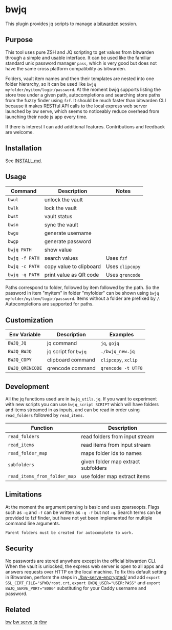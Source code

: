 # bwjq
This plugin provides jq scripts to manage a
[bitwarden](https://github.com/bitwarden/cli) session.

## Purpose

This tool uses pure ZSH and JQ scripting to get values from bitwarden through a simple and usable interface. It can be used like the familiar standard unix password manager `pass`, which is very good but does not have the same cross platform compatibility as bitwarden.

Folders, vault item names and then their templates are nested into one folder hierarchy, so it can be used like `bwjq myfolder/myitem/login/password`. At the moment bwjq supports listing the store tree under a given path, autocompletions and searching store paths from the fuzzy finder using `fzf`. It should be much faster than bitwarden CLI because it makes RESTful API calls to the local express web server launched by bw serve, which seems to noticeably reduce overhead from launching their node js app every time.

If there is interest I can add additional features. Contributions and feedback are welcome.

## Installation

See [INSTALL.md](INSTALL.md).

## Usage

| Command        | Description             | Notes           |
|----------------|-------------------------|-----------------|
| `bwul`         | unlock the vault        |                 |
| `bwlk`         | lock the vault          |                 |
| `bwst`         | vault status            |                 |
| `bwsn`         | sync the vault          |                 |
| `bwgu`         | generate username       |                 |
| `bwgp`         | generate password       |                 |
| `bwjq PATH`    | show value              |                 |
| `bwjq -f PATH` | search values           | Uses `fzf`      |
| `bwjq -c PATH` | copy value to clipboard | Uses `clipcopy` |
| `bwjq -q PATH` | print value as QR code  | Uses `qrencode` |

Paths correspond to folder, followed by item followed by the path. So the password in item "myitem" in folder "myfolder" can be shown using `bwjq myfolder/myitem/login/password`. Items without a folder are prefixed by `/`. Autocompletions are supported for paths.

## Customization

| Env Variable    | Description          | Examples            |
|-----------------|----------------------|---------------------|
| `BWJQ_JQ`         | jq command           | `jq`, `gojq`        |
| `BWJQ_BWJQ`     | jq script for `bwjq` | `./bwjq_new.jq`     |
| `BWJQ_COPY`     | clipboard command    | `clipcopy`, `xclip` |
| `BWJQ_QRENCODE` | qrencode command     | `qrencode -t UTF8`  |

## Development

All the jq functions used are in `bwjq_utils.jq`. If you want to experiment with new scripts you can use `bwjq_script SCRIPT` which will have folders and items streamed in as inputs, and can be read in order using `read_folders` followed by `read_items`.

| Function                     | Description                         |
|------------------------------|-------------------------------------|
| `read_folders`               | read folders from input stream      |
| `read_items`                 | read items from input stream      |
| `read_folder_map`            | maps folder ids to names            |
| `subfolders`                 | given folder map extract subfolders |
| `read_items_from_folder_map` | use folder map extract items        |

## Limitations

At the moment the argument parsing is basic and uses zparseopts. Flags such as `-q` and `-f` can be written as `-q -f` but not `-q`. Search terms can be provided to fzf finder, but have not yet been implemented for multiple command line arguments.

    Parent folders must be created for autocomplete to work.

## Security

No passwords are stored anywhere except in the official bitwarden CLI. When the vault is unlocked, the express web server is open to all apps and answers requests over HTTP on the local machine. To fix this default setting in Bitwarden, perform the steps in [./bw-serve-encrypted/](bw-serve-encrypted) and add `export SSL_CERT_FILE="$PWD/root.crt`, `export BWJQ_USER="USER:PASS"` and `export BWJQ_SERVE_PORT="8080"` substituting for your Caddy username and password.

## Related

[bw](https://bitwarden.com/help/cli/)
[bw serve](https://bitwarden.com/help/bitwarden-apis/#vault-management-api)
[jq](https://jqlang.org/manual/)
[rbw](https://github.com/doy/rbw/)
